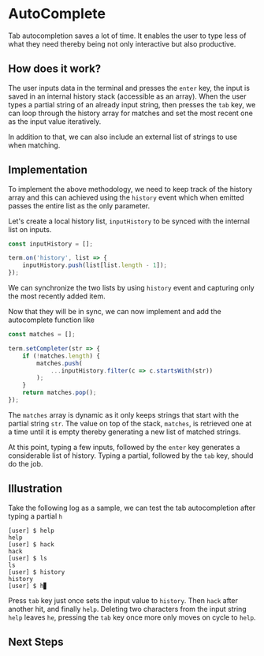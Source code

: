 # AutoComplete

Tab autocompletion saves a lot of time. It enables the user to type less of what
they need thereby being not only interactive but also productive. 

## How does it work?

The user inputs data in the terminal and presses the `enter` key, the input is saved in an internal history stack (accessible as an array). When the user types a partial string of an already input string, then presses the `tab` key, we can loop through the history array for matches and set the most recent one as the input value iteratively.

In addition to that, we can also include an external list of strings to use when matching.

## Implementation

To implement the above methodology, we need to keep track of the history array and this can achieved using the `history` event which when emitted passes the entire list as the only parameter.

Let's create a local history list, `inputHistory` to be synced with the internal list on inputs.

```js
const inputHistory = [];

term.on('history', list => {
    inputHistory.push(list[list.length - 1]);
});
```

We can synchronize the two lists by using `history` event and capturing only the most recently added item.

Now that they will be in sync, we can now implement and add the autocomplete function like

```js
const matches = [];

term.setCompleter(str => {
    if (!matches.length) {
        matches.push(
            ...inputHistory.filter(c => c.startsWith(str))
        );
    }
    return matches.pop();
});
```

The `matches` array is dynamic as it only keeps strings that start with the partial string `str`. The value on top of the stack, `matches`, is retrieved one at a time until it is empty thereby generating a new list of matched strings.

At this point, typing a few inputs, followed by the `enter` key generates a considerable list of history. Typing a partial, followed by the `tab` key, should do the job.

## Illustration

Take the following log as a sample, we can test the tab autocompletion after typing a partial `h`

<browser-preview>

    [user] $ help
    help
    [user] $ hack
    hack
    [user] $ ls
    ls
    [user] $ history
    history
    [user] $ h▊
</browser-preview>

Press `tab` key just once sets the input value to `history`. Then `hack` after another hit, and finally `help`. Deleting two characters from the input string `help` leaves `he`, pressing the `tab` key once more only moves on cycle to `help`.

## Next Steps


